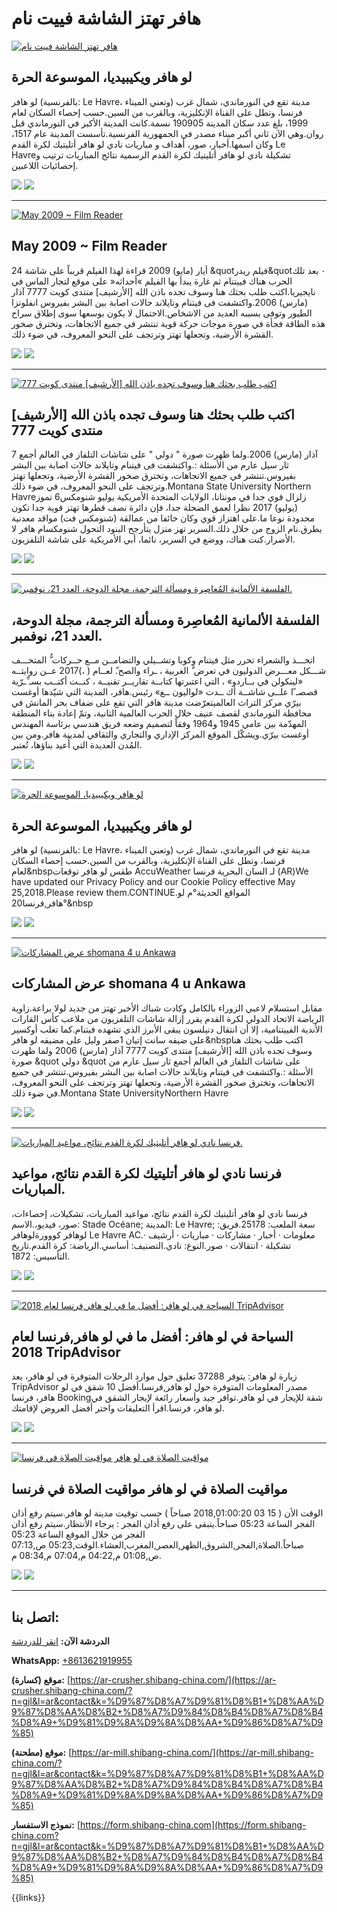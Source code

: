 # هافر تهتز الشاشة فييت نام

<a href="https://swt.shibang-china.com/?n=gjl&l=ar&img&k=%D9%87%D8%A7%D9%81%D8%B1+%D8%AA%D9%87%D8%AA%D8%B2+%D8%A7%D9%84%D8%B4%D8%A7%D8%B4%D8%A9+%D9%81%D9%8A%D9%8A%D8%AA+%D9%86%D8%A7%D9%85" target="_blank">![هافر تهتز الشاشة فييت نام](http://static.shibang-china.com/all-800x300/307.jpg)</a>

## لو هافر ويكيبيديا، الموسوعة الحرة
لو هافر (بالفرنسية: Le Havre، وتعني الميناء) مدينة تقع في النورماندي، شمال غرب فرنسا، وتطل على القناة الإنكليزية، وبالقرب من السين.حسب إحصاء السكان لعام 1999، بلغ عدد سكان المدينة 190905 نسمة.كانت المدينة الأكبر في النورماندي قبل روان.وهي الآن ثاني أكبر ميناء مصدر في الجمهورية الفرنسية.تأسست المدينة عام 1517، وكان اسمها.أخبار، صور، أهداف و مباريات نادي لو هافر أتليتيك لكرة القدم Le Havreتشكيلة نادي لو هافر أتليتيك لكرة القدم الرسمية نتائج المباريات ترتيب و إحصائيات اللاعبين.


<a href="https://whatsapp.shibangsoft.com/WhatsApp.php" target="_blank" title="WhatsApp">![](http://static.shibang-china.com/icon/whatsapp.png)</a> <a href="https://swt.shibang-china.com/?n=gjl&l=ar&icon&k=%D9%87%D8%A7%D9%81%D8%B1+%D8%AA%D9%87%D8%AA%D8%B2+%D8%A7%D9%84%D8%B4%D8%A7%D8%B4%D8%A9+%D9%81%D9%8A%D9%8A%D8%AA+%D9%86%D8%A7%D9%85" target="_blank">![](http://static.shibang-china.com/icon/chat-ar.png)</a>

---

<a href="https://swt.shibang-china.com/?n=gjl&l=ar&img&k=%D9%87%D8%A7%D9%81%D8%B1+%D8%AA%D9%87%D8%AA%D8%B2+%D8%A7%D9%84%D8%B4%D8%A7%D8%B4%D8%A9+%D9%81%D9%8A%D9%8A%D8%AA+%D9%86%D8%A7%D9%85" target="_blank">![May 2009 ~ Film Reader](http://static.shibang-china.com/all-800x300/1352.jpg)</a>

## May 2009 ~ Film Reader
24 أيار (مايو) 2009 قراءة لهذا الفيلم قريباً على شاشة &quotفيلم ريدر&quot٠ بعد تلك الحرب هناك فييتنام ثم غارة يبدأ بها الفيلم »أحداثه« على موقع لتجار الماس في نايجيريا.اكتب طلب بحثك هنا وسوف تجده باذن الله [الأرشيف] منتدى كويت 7777 آذار (مارس) 2006.واكتشفت فى فيتنام وتايلاند حالات اصابة بين البشر بفيروس انفلونزا الطيور وتوفى بسببه العديد من الاشخاص.الاحتمال لا يكون بوسعها سوى إطلاق سراح هذه الطاقة فجأة في صورة موجات حركة قوية تنتشر في جميع الاتجاهات، وتخترق صخور القشرة الأرضية، وتجعلها تهتز وترتجف على النحو المعروف، في ضوء ذلك.


<a href="https://whatsapp.shibangsoft.com/WhatsApp.php" target="_blank" title="WhatsApp">![](http://static.shibang-china.com/icon/whatsapp.png)</a> <a href="https://swt.shibang-china.com/?n=gjl&l=ar&icon&k=%D9%87%D8%A7%D9%81%D8%B1+%D8%AA%D9%87%D8%AA%D8%B2+%D8%A7%D9%84%D8%B4%D8%A7%D8%B4%D8%A9+%D9%81%D9%8A%D9%8A%D8%AA+%D9%86%D8%A7%D9%85" target="_blank">![](http://static.shibang-china.com/icon/chat-ar.png)</a>

---

<a href="https://swt.shibang-china.com/?n=gjl&l=ar&img&k=%D9%87%D8%A7%D9%81%D8%B1+%D8%AA%D9%87%D8%AA%D8%B2+%D8%A7%D9%84%D8%B4%D8%A7%D8%B4%D8%A9+%D9%81%D9%8A%D9%8A%D8%AA+%D9%86%D8%A7%D9%85" target="_blank">![اكتب طلب بحثك هنا وسوف تجده باذن الله [الأرشيف] منتدى كويت 777](http://static.shibang-china.com/all-800x300/1159.jpg)</a>

## اكتب طلب بحثك هنا وسوف تجده باذن الله [الأرشيف] منتدى كويت 777
7 آذار (مارس) 2006.ولما ظهرت صورة &quot; دولي &quot; على شاشات التلفاز في العالم أجمع ثار سيل عارم من الأسئلة :.واكتشفت فى فيتنام وتايلاند حالات اصابة بين البشر بفيروس.تنتشر في جميع الاتجاهات، وتخترق صخور القشرة الأرضية، وتجعلها تهتز وترتجف على النحو المعروف، في ضوء ذلك.Montana State University Northern Havreزلزال قوي جدا في مونتانا، الولايات المتحدة الأمريكية يوليو شنومكس6 تموز (يوليو) 2017 نظرا لعمق الضحلة جدا، فإن دائرة نصف قطرها تهتز قوية جدا تكون محدودة نوعا ما.على اهتزاز قوي وكان خائفا من عمالقة (شنومكس فت) مواقد معدنية يطرق.نام الزوج من خلال ذلك.السرير تهز منزل يتأرجح البنود التحول شنومكسام هافر لا الأضرار.كنت هناك، ووضع في السرير، نائما، أبي الأمريكية على شاشة التلفزيون.


<a href="https://whatsapp.shibangsoft.com/WhatsApp.php" target="_blank" title="WhatsApp">![](http://static.shibang-china.com/icon/whatsapp.png)</a> <a href="https://swt.shibang-china.com/?n=gjl&l=ar&icon&k=%D9%87%D8%A7%D9%81%D8%B1+%D8%AA%D9%87%D8%AA%D8%B2+%D8%A7%D9%84%D8%B4%D8%A7%D8%B4%D8%A9+%D9%81%D9%8A%D9%8A%D8%AA+%D9%86%D8%A7%D9%85" target="_blank">![](http://static.shibang-china.com/icon/chat-ar.png)</a>

---

<a href="https://swt.shibang-china.com/?n=gjl&l=ar&img&k=%D9%87%D8%A7%D9%81%D8%B1+%D8%AA%D9%87%D8%AA%D8%B2+%D8%A7%D9%84%D8%B4%D8%A7%D8%B4%D8%A9+%D9%81%D9%8A%D9%8A%D8%AA+%D9%86%D8%A7%D9%85" target="_blank">![الفلسفة الألمانية المُعاصِرة ومسألة الترجمة، مجلة الدوحة، العدد 21، نوفمبر.](http://static.shibang-china.com/all-800x300/311.jpg)</a>

## الفلسفة الألمانية المُعاصِرة ومسألة الترجمة، مجلة الدوحة، العدد 21، نوفمبر.
اتخـــذ والشعراء تحرر مثل فيتنام وكوبا وتشــيلي والتضامــن مــع حــركات ُّ المتحـــف شـــكل معـــرض الدوليون في تعرض َّ الغربية ، ـراء والصح.ّ لعــام ( ،)2017 عــن روايتــه «لينكولن في بــاردو» ، التي اعتبرتها كتابــة تقاريــر تقنيــة ، كنــت أكتــب بسـ ِّـرّية قصصـ ًا علــى شاشــة أك ــدت «لواليون ــغ» رئيس.هافر، المدينة التي شيّدها أوغست بيرّي مركز التراث العالميتعرّضت مدينة هافر التي تقع على ضفاف بحر المانش في محافظة النورماندي لقصف عنيف خلال الحرب العالمية الثانية، وتمّ إعادة بناء المنطقة المهدّمة بين عامي 1945 و1964 وفقاً لتصميم وضعه فريق هندسي برئاسة المهندس أوغست بيرّي.ويشكّل الموقع المركز الإداري والتجاري والثقافي لمدينة هافر.ومن بين المُدن العديدة التي أُعيد بناؤها، تُعتبر.


<a href="https://whatsapp.shibangsoft.com/WhatsApp.php" target="_blank" title="WhatsApp">![](http://static.shibang-china.com/icon/whatsapp.png)</a> <a href="https://swt.shibang-china.com/?n=gjl&l=ar&icon&k=%D9%87%D8%A7%D9%81%D8%B1+%D8%AA%D9%87%D8%AA%D8%B2+%D8%A7%D9%84%D8%B4%D8%A7%D8%B4%D8%A9+%D9%81%D9%8A%D9%8A%D8%AA+%D9%86%D8%A7%D9%85" target="_blank">![](http://static.shibang-china.com/icon/chat-ar.png)</a>

---

<a href="https://swt.shibang-china.com/?n=gjl&l=ar&img&k=%D9%87%D8%A7%D9%81%D8%B1+%D8%AA%D9%87%D8%AA%D8%B2+%D8%A7%D9%84%D8%B4%D8%A7%D8%B4%D8%A9+%D9%81%D9%8A%D9%8A%D8%AA+%D9%86%D8%A7%D9%85" target="_blank">![لو هافر ويكيبيديا، الموسوعة الحرة](http://static.shibang-china.com/all-800x300/1428.jpg)</a>

## لو هافر ويكيبيديا، الموسوعة الحرة
لو هافر (بالفرنسية: Le Havre، وتعني الميناء) مدينة تقع في النورماندي، شمال غرب فرنسا، وتطل على القناة الإنكليزية، وبالقرب من السين.حسب إحصاء السكان لعام&nbspطقس لو هافر توقعات AccuWeather لـ السان البحرية فرنسا (AR)We have updated our Privacy Policy and our Cookie Policy effective May 25,2018.Please review them.CONTINUE.المواقع الحديثة°م لو هافر,فرنسا20°&nbsp


<a href="https://whatsapp.shibangsoft.com/WhatsApp.php" target="_blank" title="WhatsApp">![](http://static.shibang-china.com/icon/whatsapp.png)</a> <a href="https://swt.shibang-china.com/?n=gjl&l=ar&icon&k=%D9%87%D8%A7%D9%81%D8%B1+%D8%AA%D9%87%D8%AA%D8%B2+%D8%A7%D9%84%D8%B4%D8%A7%D8%B4%D8%A9+%D9%81%D9%8A%D9%8A%D8%AA+%D9%86%D8%A7%D9%85" target="_blank">![](http://static.shibang-china.com/icon/chat-ar.png)</a>

---

<a href="https://swt.shibang-china.com/?n=gjl&l=ar&img&k=%D9%87%D8%A7%D9%81%D8%B1+%D8%AA%D9%87%D8%AA%D8%B2+%D8%A7%D9%84%D8%B4%D8%A7%D8%B4%D8%A9+%D9%81%D9%8A%D9%8A%D8%AA+%D9%86%D8%A7%D9%85" target="_blank">![عرض المشاركات shomana 4 u Ankawa](http://static.shibang-china.com/all-800x300/899.jpg)</a>

## عرض المشاركات shomana 4 u Ankawa
مقابل استسلام لاعبي الزوراء بالكامل وكادت شباك الأخير تهتز من جديد لولا براعة.زاوية الرياضة الاتحاد الدولي لكرة القدم يقرر إزالة شاشات التلفزيون من ملاعب كأس القارات الأندية الفييتنامية، إلا أن انتقال دنيلسون يبقى الأبرز الذي تشهده فيتنام.كما تغلب أوكسير على ضيفه سانت إتيان 1صفر وليل على مضيفه لو هافر&nbspاكتب طلب بحثك هنا وسوف تجده باذن الله [الأرشيف] منتدى كويت 7777 آذار (مارس) 2006 ولما ظهرت صورة &quot دولي &quot على شاشات التلفاز في العالم أجمع ثار سيل عارم من الأسئلة :.واكتشفت فى فيتنام وتايلاند حالات اصابة بين البشر بفيروس.تنتشر في جميع الاتجاهات، وتخترق صخور القشرة الأرضية، وتجعلها تهتز وترتجف على النحو المعروف، في ضوء ذلك.Montana State UniversityNorthern Havre


<a href="https://whatsapp.shibangsoft.com/WhatsApp.php" target="_blank" title="WhatsApp">![](http://static.shibang-china.com/icon/whatsapp.png)</a> <a href="https://swt.shibang-china.com/?n=gjl&l=ar&icon&k=%D9%87%D8%A7%D9%81%D8%B1+%D8%AA%D9%87%D8%AA%D8%B2+%D8%A7%D9%84%D8%B4%D8%A7%D8%B4%D8%A9+%D9%81%D9%8A%D9%8A%D8%AA+%D9%86%D8%A7%D9%85" target="_blank">![](http://static.shibang-china.com/icon/chat-ar.png)</a>

---

<a href="https://swt.shibang-china.com/?n=gjl&l=ar&img&k=%D9%87%D8%A7%D9%81%D8%B1+%D8%AA%D9%87%D8%AA%D8%B2+%D8%A7%D9%84%D8%B4%D8%A7%D8%B4%D8%A9+%D9%81%D9%8A%D9%8A%D8%AA+%D9%86%D8%A7%D9%85" target="_blank">![فرنسا نادي لو هافر أتليتيك لكرة القدم نتائج، مواعيد المباريات.](http://static.shibang-china.com/all-800x300/766.jpg)</a>

## فرنسا نادي لو هافر أتليتيك لكرة القدم نتائج، مواعيد المباريات.
فرنسا نادي لو هافر أتليتيك لكرة القدم نتائج، مواعيد المباريات، تشكيلات، إحصاءات، صور، فيديو،.الاسم: Stade Océane; المدينة: Le Havre; سعة الملعب: 25178.فريق: لوهافر كووورةلوهافر Le Havre AC.معلومات &middot; أخبار &middot; مشاركات &middot; مباريات &middot; أرشيف &middot; تشكيلة &middot; انتقالات &middot; صور.النوع: نادي.التصنيف: أساسي.الرياضة: كرة القدم.تاريخ التأسيس: 1872.


<a href="https://whatsapp.shibangsoft.com/WhatsApp.php" target="_blank" title="WhatsApp">![](http://static.shibang-china.com/icon/whatsapp.png)</a> <a href="https://swt.shibang-china.com/?n=gjl&l=ar&icon&k=%D9%87%D8%A7%D9%81%D8%B1+%D8%AA%D9%87%D8%AA%D8%B2+%D8%A7%D9%84%D8%B4%D8%A7%D8%B4%D8%A9+%D9%81%D9%8A%D9%8A%D8%AA+%D9%86%D8%A7%D9%85" target="_blank">![](http://static.shibang-china.com/icon/chat-ar.png)</a>

---

<a href="https://swt.shibang-china.com/?n=gjl&l=ar&img&k=%D9%87%D8%A7%D9%81%D8%B1+%D8%AA%D9%87%D8%AA%D8%B2+%D8%A7%D9%84%D8%B4%D8%A7%D8%B4%D8%A9+%D9%81%D9%8A%D9%8A%D8%AA+%D9%86%D8%A7%D9%85" target="_blank">![السياحة في لو هافر: أفضل ما في لو هافر,فرنسا لعام 2018 TripAdvisor](http://static.shibang-china.com/all-800x300/1506.jpg)</a>

## السياحة في لو هافر: أفضل ما في لو هافر,فرنسا لعام 2018 TripAdvisor
زيارة لو هافر: يتوفر 37288 تعليق حول موارد الرحلات المتوفرة في لو هافر، يعد TripAdvisor مصدر المعلومات المتوفرة حول لو هافر,فرنسا.أفضل 10 شقق في لو هافر، فرنسا Bookingشقة للإيجار في لو هافر.توافر جيد وأسعار رائعة لإيجار الشقق في لو هافر، فرنسا.اقرأ التعليقات واختر أفضل العروض لإقامتك.


<a href="https://whatsapp.shibangsoft.com/WhatsApp.php" target="_blank" title="WhatsApp">![](http://static.shibang-china.com/icon/whatsapp.png)</a> <a href="https://swt.shibang-china.com/?n=gjl&l=ar&icon&k=%D9%87%D8%A7%D9%81%D8%B1+%D8%AA%D9%87%D8%AA%D8%B2+%D8%A7%D9%84%D8%B4%D8%A7%D8%B4%D8%A9+%D9%81%D9%8A%D9%8A%D8%AA+%D9%86%D8%A7%D9%85" target="_blank">![](http://static.shibang-china.com/icon/chat-ar.png)</a>

---

<a href="https://swt.shibang-china.com/?n=gjl&l=ar&img&k=%D9%87%D8%A7%D9%81%D8%B1+%D8%AA%D9%87%D8%AA%D8%B2+%D8%A7%D9%84%D8%B4%D8%A7%D8%B4%D8%A9+%D9%81%D9%8A%D9%8A%D8%AA+%D9%86%D8%A7%D9%85" target="_blank">![مواقيت الصلاة في لو هافر مواقيت الصلاة في فرنسا](http://static.shibang-china.com/all-800x300/606.jpg)</a>

## مواقيت الصلاة في لو هافر مواقيت الصلاة في فرنسا
الوقت الأن ( 15 03 2018,01:00:20 صباحاً ) حسب توقيت مدينة لو هافر.سيتم رفع أذان الفجر الساعة 05:23 صباحاً.يتبقى على رفع أذان الفجر : يرجاء الأنتظار.سيتم رفع أذان الفجر من خلال الموقع الساعة 05:23 صباحاً.الصلاة,الفجر,الشروق,الظهر,العصر,المغرب,العشاء.الوقت,05:23 ص,07:13 ص,01:08 م,04:22 م,07:04 م,08:34 م.

<a href="https://whatsapp.shibangsoft.com/WhatsApp.php" target="_blank" title="WhatsApp">![](http://static.shibang-china.com/icon/whatsapp.png)</a> <a href="https://swt.shibang-china.com/?n=gjl&l=ar&icon&k=%D9%87%D8%A7%D9%81%D8%B1+%D8%AA%D9%87%D8%AA%D8%B2+%D8%A7%D9%84%D8%B4%D8%A7%D8%B4%D8%A9+%D9%81%D9%8A%D9%8A%D8%AA+%D9%86%D8%A7%D9%85" target="_blank">![](http://static.shibang-china.com/icon/chat-ar.png)</a>

---
## اتصل بنا:

**الدردشة الآن:** [انقر للدردشة](https://swt.shibang-china.com?n=gjl&l=ar&contact&k=%D9%87%D8%A7%D9%81%D8%B1+%D8%AA%D9%87%D8%AA%D8%B2+%D8%A7%D9%84%D8%B4%D8%A7%D8%B4%D8%A9+%D9%81%D9%8A%D9%8A%D8%AA+%D9%86%D8%A7%D9%85)

**WhatsApp:**  [+8613621919955](https://whatsapp.shibangsoft.com/WhatsApp.php)

**موقع (كسارة):** [https://ar-crusher.shibang-china.com/](https://ar-crusher.shibang-china.com/?n=gjl&l=ar&contact&k=%D9%87%D8%A7%D9%81%D8%B1+%D8%AA%D9%87%D8%AA%D8%B2+%D8%A7%D9%84%D8%B4%D8%A7%D8%B4%D8%A9+%D9%81%D9%8A%D9%8A%D8%AA+%D9%86%D8%A7%D9%85)

**موقع (مطحنة):** [https://ar-mill.shibang-china.com/](https://ar-mill.shibang-china.com/?n=gjl&l=ar&contact&k=%D9%87%D8%A7%D9%81%D8%B1+%D8%AA%D9%87%D8%AA%D8%B2+%D8%A7%D9%84%D8%B4%D8%A7%D8%B4%D8%A9+%D9%81%D9%8A%D9%8A%D8%AA+%D9%86%D8%A7%D9%85)

**نموذج الاستفسار:** [https://form.shibang-china.com](https://form.shibang-china.com?n=gjl&l=ar&contact&k=%D9%87%D8%A7%D9%81%D8%B1+%D8%AA%D9%87%D8%AA%D8%B2+%D8%A7%D9%84%D8%B4%D8%A7%D8%B4%D8%A9+%D9%81%D9%8A%D9%8A%D8%AA+%D9%86%D8%A7%D9%85)

{{links}}